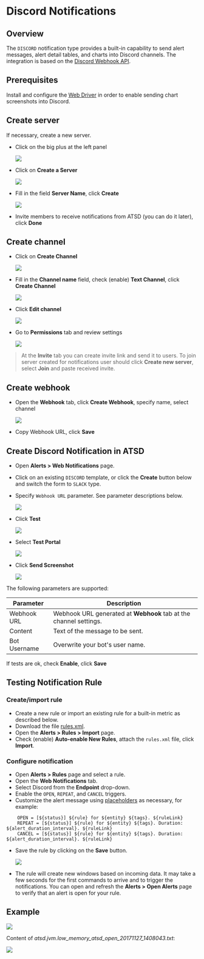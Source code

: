# Discord Notifications

## Overview

The `DISCORD` notification type provides a built-in capability to send alert messages, alert detail tables, and charts into Discord channels. The integration is based on the [Discord Webhook API](https://discordapp.com/developers/docs/resources/webhook).

## Prerequisites

Install and configure the [Web Driver](README.md#install-web-driver) in order to enable sending chart screenshots into Discord.

## Create server

If necessary, create a new server.

 * Click on the big plus at the left panel

     ![](images/create_server.png)

 * Click on **Create a Server**

     ![](images/create_server2.png)

 * Fill in the field **Server Name**, click **Create**

     ![](images/create_server3.png)

 * Invite members to receive notifications from ATSD (you can do it later), click **Done**

## Create channel

 * Click on **Create Channel**

     ![](images/create_discord_channel.png)

 * Fill in the **Channel name** field, check (enable) **Text Channel**, click **Create Channel**

     ![](images/create_discord_channel2.png)

 * Click **Edit channel**

     ![](images/create_discord_channel3.png)

 * Go to **Permissions** tab and review settings

     ![](images/create_discord_channel4.png)

> At the **Invite** tab you can create invite link and send it to users.  To join server created for notifications user should click **Create new server**, select **Join** and paste received invite.

## Create webhook

 * Open the **Webhook** tab, click **Create Webhook**, specify name, select channel

      ![](images/create_webhook.png)

 * Copy Webhook URL, click **Save**

## Create Discord Notification in ATSD

* Open **Alerts > Web Notifications** page.
* Click on an existing `DISCORD` template, or click the **Create** button below and switch the form to `SLACK` type.
* Specify `Webhook URL` parameter. See parameter descriptions below.

    ![](images/discord-settings.png)

* Click **Test**

   ![](images/discord_message_test.png)

* Select **Test Portal**

   ![](images/new_test_portal.png)   

* Click **Send Screenshot**

   ![](images/discord_send_screen.png)

The following parameters are supported:

|**Parameter**|**Description**|
|---|---|
|Webhook URL|Webhook URL generated at **Webhook** tab at the channel settings.|
|Content|Text of the message to be sent.|
|Bot Username|Overwrite your bot's user name.|

If tests are ok, check **Enable**, click **Save**   

## Testing Notification Rule

### Create/import rule

* Create a new rule or import an existing rule for a built-in metric as described below.
* Download the file [rules.xml](resources/rules.xml).
* Open the **Alerts > Rules > Import** page.
* Check (enable) **Auto-enable New Rules**, attach the `rules.xml` file, click **Import**.

### Configure notification

* Open **Alerts > Rules** page and select a rule.
* Open the **Web Notifications** tab.
* Select Discord from the **Endpoint** drop-down.
* Enable the `OPEN`, `REPEAT`, and `CANCEL` triggers.
* Customize the alert message using [placeholders](../placeholders.md) as necessary, for example:

```ls
    OPEN = [${status}] ${rule} for ${entity} ${tags}. ${ruleLink}
    REPEAT = [${status}] ${rule} for ${entity} ${tags}. Duration: ${alert_duration_interval}. ${ruleLink}
    CANCEL = [${status}] ${rule} for ${entity} ${tags}. Duration: ${alert_duration_interval}. ${ruleLink}
```

* Save the rule by clicking on the **Save** button.

    ![](images/discord_notification.png)
    
* The rule will create new windows based on incoming data. It may take a few seconds for the first commands to arrive and to trigger the notifications. You can open and refresh the **Alerts > Open Alerts** page to verify that an alert is open for your rule.

## Example

   ![](images/discord_test_1.png)

   Content of _atsd.jvm.low_memory_atsd_open_20171127_1408043.txt_:

   ![](images/discord_test_2.png)
